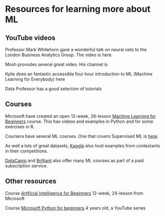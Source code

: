 # Resources for learning more about ML

## YouTube videos

Professor Mark Whitehorn gave a wonderful talk on neural nets to the London Business Analytics Group.  The video is here.

Mosh provodes several great video.  His channel is 

Kylie does an fantastic accessible four hour introduction to ML (Machine Learning for Everybody) here

Data Professor has a good selection of tutorials

## Courses

Microsoft have created an open 12-week, 26-lesson [Machine Learning for Beginners](https://github.com/microsoft/ML-For-Beginners) course. This has videos and examples in Python and for some exercises in R. 

Coursera have several ML courses.  One that covers Supervised ML is [here](https://www.coursera.org/learn/machine-learning?specialization=machine-learning-introduction).

As well a lots of great datasets, [Kaggle](https://www.kaggle.com/)  also host examples from contestants in their competitions.

[DataCamp](https://www.datacamp.com/) and [Brilliant](https://brilliant.org/) also offer many ML courses as part of a paid subscription service.

## Other resources

Course [Artificial Intelligence for Beginners](https://github.com/microsoft/ai-for-beginners) 12-week, 24-lesson from Microsoft

Course [Microsoft Python for beginners](https://www.youtube.com/playlist?list=PLlrxD0HtieHhS8VzuMCfQD4uJ9yne1mE6) 4 years old, a YouTube series
